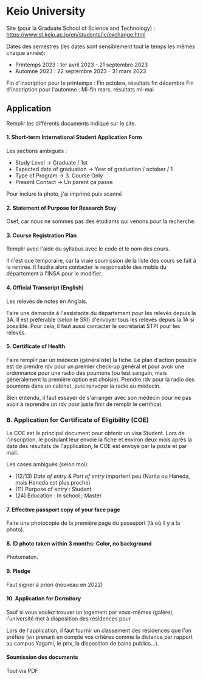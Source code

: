 # Keio University

Site (pour la Graduate School of Science and Technology) : https://www.st.keio.ac.jp/en/students/ic/exchange.html 

Dates des semestres (les dates sont sensiblement tout le temps les mêmes chaque année):
- Printemps 2023 : 1er avril 2023 - 21 septembre 2023
- Automne 2023 : 22 septembre 2023 - 31 mars 2023

Fin d'inscription pour le printemps : Fin octobre, résultats fin décembre
Fin d'inscription pour l'automne : Mi-fin mars, résultats mi-mai

## Application

Remplir les différents documents indiqué sur le site.

#### 1. Short-term International Student Application Form

Les sections ambiguës :

- Study Level -> Graduate / 1st
- Expected date of graduation -> Year of graduation / october / 1
- Type of Program -> 3. Course Only
- Present Contact -> Un parent ça passe

Pour inclure la photo, j'ai imprimé puis scanné

#### 2. Statement of Purpose for Research Stay

Osef, car nous ne sommes pas des étudiants qui venons pour la recherche.

#### 3. Course Registration Plan

Remplir avec l'aide du syllabus avec le code et le nom des cours.

Il n'est que temporaire, car la vraie soumission de la liste des cours se fait à la rentrée. Il faudra alors contacter le responsable des mobis du département à l'INSA pour le modifier.

#### 4. Official Transcript (English)

Les relevés de notes en Anglais.

Faire une demande à l'assistante du département pour les relevés depuis la 3A. Il est préférable (selon le SRI) d'envoyer tous les relevés depuis la 1A si possible. Pour cela, il faut aussi contacter le secrétariat STPI pour les relevés.

#### 5. Certificate of Health

Faire remplir par un médecin (généraliste) la fiche. Le plan d'action possible est de prendre rdv pour un premier check-up général et pour avoir une ordonnance pour une radio des poumons (ou test sanguin, mais généralement la première option est choisie). Prendre rdv pour la radio des poumons dans un cabinet, puis renvoyer la radio au médecin. 

Bien entendu, il faut essayer de s'arranger avec son médecin pour ne pas avoir à reprendre un rdv pour juste finir de remplir le certificat.

### 6. Application for Certificate of Eligibility (COE)

Le COE est le principal document pour obtenir un visa Student. Lors de l'inscription, le postulant leur envoie la fiche et environ deux mois après la date des résultats de l'application, le COE est envoyé par la poste et par mail.

Les cases ambiguës (selon moi):

- (12/13) *Date of entry* & *Port of entry* importent peu (Narita ou Haneda, mais Haneda est plus proche)
- (11) Purpose of entry : Student
- (24) Education : In school ; Master

#### 7. Effective passport copy of your face page

Faire une photocopie de la première page du passeport (là où il y a la photo).

#### 8. ID photo taken within 3 months: Color, no background

Photomaton.

#### 9. Pledge

Faut signer à priori (nouveau en 2022)

#### 10. Application for Dormitory

Sauf si vous voulez trouver un logement par vous-mêmes (galère), l'université met à disposition des résidences pour 

Lors de l'application, il faut fournir un classement des résidences que l'on préfère (en prenant en compte vos critères comme la distance par rapport au campus Yagami, le prix, la disposition de bains publics...).

#### Soumission des documents

Tout via PDF